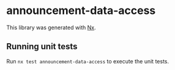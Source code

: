 # announcement-data-access

This library was generated with [Nx](https://nx.dev).

## Running unit tests

Run `nx test announcement-data-access` to execute the unit tests.
